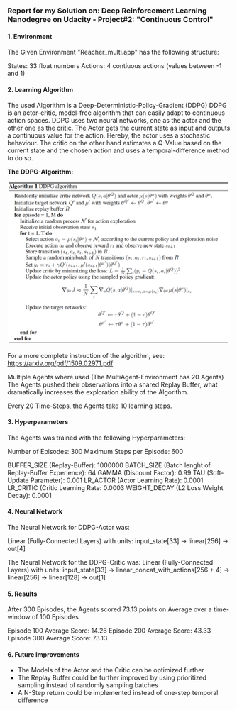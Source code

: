 ### Report for my Solution on: Deep Reinforcement Learning Nanodegree on Udacity - Project#2: "Continuous Control"

#### 1. Environment
The Given Environment "Reacher_multi.app" has the following structure:

States: 33 float numbers
Actions: 4 contiuous actions (values between -1 and 1)


#### 2. Learning Algorithm
The used Algorithm is a Deep-Deterministic-Policy-Gradient (DDPG)
DDPG is an actor-critic, model-free algorithm that can easily adapt to continuous action spaces.
DDPG uses two neural networks, one as the actor and the other one as the critic. The Actor gets the current state as input and outputs a continuous value for the action. Hereby, the actor uses a stochastic behaviour. The critic on the other hand estimates a Q-Value based on the current state and the chosen action and uses a temporal-difference method to do so. 

<b>The DDPG-Algorithm:</b>

![alt text](./ddpg_algorithm.png)

For a more complete instruction of the algorithm, see: https://arxiv.org/pdf/1509.02971.pdf

Multiple Agents where used (The MultiAgent-Environment has 20 Agents)
The Agents pushed their observations into a shared Replay Buffer, what dramatically increases the exploration ability of the Algorithm.

Every 20 Time-Steps, the Agents take 10 learning steps. 

#### 3. Hyperparameters
The Agents was trained with the following Hyperparameters:

Number of Episodes: 300
Maximum Steps per Episode: 600

BUFFER_SIZE (Replay-Buffer): 1000000
BATCH_SIZE (Batch lenght of Replay-Buffer Experience): 64
GAMMA (Discount Factor): 0.99
TAU (Soft-Update Parameter): 0.001
LR_ACTOR (Actor Learning Rate): 0.0001
LR_CRITIC (Critic Learning Rate: 0.0003
WEIGHT_DECAY (L2 Loss Weight Decay): 0.0001


#### 4. Neural Network
The Neural Network for DDPG-Actor was:

Linear (Fully-Connected Layers) with units:
input_state[33] -> linear[256] -> out[4]

The Neural Network for the DDPG-Critic was:
Linear (Fully-Connected Layers) with units:
input_state[33] -> linear_concat_with_actions[256 + 4] -> linear[256] -> linear[128] -> out[1]



#### 5. Results
After 300 Episodes, the Agents scored 73.13 points on Average over a time-window of 100 Episodes

Episode 100     Average Score: 14.26
Episode 200	    Average Score: 43.33
Episode 300	    Average Score: 73.13

#### 6. Future Improvements
- The Models of the Actor and the Critic can be optimized further
- The Replay Buffer could be further improved by using prioritized sampling instead of randomly sampling batches
- A N-Step return could be implemented instead of one-step temporal difference